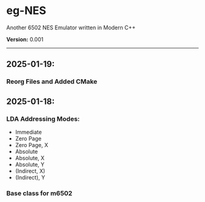 # eg-NES
Another 6502 NES Emulator written in Modern C++

**Version:** 0.001

---

## 2025-01-19:
### Reorg Files and Added CMake


## 2025-01-18:
### LDA Addressing Modes:
- Immediate  
- Zero Page  
- Zero Page, X  
- Absolute  
- Absolute, X  
- Absolute, Y  
- (Indirect, X)  
- (Indirect), Y
### Base class for m6502
